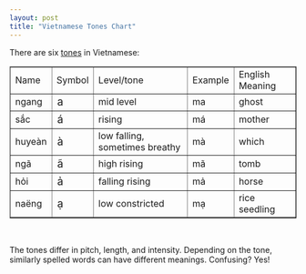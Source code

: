 ```yaml
---
layout: post
title: "Vietnamese Tones Chart"
---
```


There are six [tones][1] in Vietnamese:<br />

<table border="1" cellpadding="3px" cellspacing="0px" width="520px"><tbody>
<tr><td>Name</td><td>Symbol</td><td>Level/tone</td><td>Example</td><td>English Meaning</td></tr>
<tr><td>ngang</td><td style="font-size:14pt">a</td><td>mid level</td><td>ma</td><td>ghost</td></tr>
<tr><td>sắc</td><td style="font-size:14pt">á</td><td>rising</td><td>má</td><td>mother</td></tr>
<tr><td>huyeàn</td><td style="font-size:14pt">à</td><td>low falling, sometimes breathy</td><td>mà</td><td>which</td></tr>
<tr><td>ngã</td><td style="font-size:14pt">ã</td><td>high rising</td><td>mã</td><td>tomb</td></tr>
<tr><td>hỏi</td><td style="font-size:14pt">ả</td><td>falling rising</td><td>mả</td><td>horse</td></tr>
<tr><td>naëng</td><td style="font-size:14pt">ạ</td><td>low constricted</td><td>mạ</td><td>rice seedling</td></tr>
</tbody></table>

<br>

The tones differ in pitch, length, and intensity. Depending on the tone, similarly spelled words can have different meanings. Confusing? Yes!

[1]: http://www.pauahtun.org/Viet/viet-tones.html
